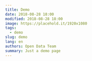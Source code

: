 ```yaml
---
title: Demo
date: 2018-08-28 18:00
modified: 2018-08-28 18:00
image: https://placehold.it/1920x1080
tags:
  - demo
slug: demo
lang: en
authors: Open Data Team
summary: Just a demo page
---
```

